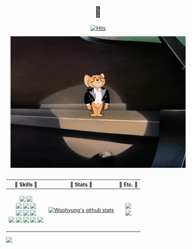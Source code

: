 <div align="center"> 

 

 


# 💎
  
[![Hits](https://hits.seeyoufarm.com/api/count/incr/badge.svg?url=https%3A%2F%2Fgithub.com%2Fc-min-ji&count_bg=%23589ADD&title_bg=%235C6D81&icon=github.svg&icon_color=%23FFFFFF&title=hits&edge_flat=false)](https://hits.seeyoufarm.com)
  
![hello](./wh.gif) 
<br>
 
  ## 

| 💙 Skills 💙 | 💙 Stats 💙 | 💙 Etc. 💙 |
|:--: | :--: | :--: | 
|<br> <img src="https://img.shields.io/badge/HTML5-E34F26?style=flat&logo=HTML5&logoColor=white"/> <img src="https://img.shields.io/badge/CSS-1572B6?style=flat&logo=CSS3&logoColor=white"/><br><img src="https://img.shields.io/badge/JavaScript-F7DF1E?style=flat&logo=JavaScript&logoColor=white"/>  <img src="https://img.shields.io/badge/Github-181717?style=flat&logo=Github&logoColor=white"/> <img src="https://img.shields.io/badge/Git-F05032?style=flat&logo=Git&logoColor=white"/> <br><img src="https://img.shields.io/badge/Jquery-0769AD?style=flat&logo=Jquery&logoColor=white"/> <img src="https://img.shields.io/badge/Three.js-000000?style=flat&logo=Three.js&logoColor=white"/> <img src="https://img.shields.io/badge/Blender-F5792A?style=flat&logo=Blender&logoColor=white"/> <br> <img src="https://img.shields.io/badge/Figma-F24E1E?style=flat&logo=Figma&logoColor=white"/> <img src="https://img.shields.io/badge/Ps-31A8FF?style=flat&logo=Adobe Photoshop&logoColor=white"/>  <img src="https://img.shields.io/badge/Ai-FF9A00?style=flat&logo=Adobe Illustrator&logoColor=white"/> <img src="https://img.shields.io/badge/XD-FF61F6?style=flat&logo=AdobeXD&logoColor=white"/> <img src="https://img.shields.io/badge/Pr-9999FF?style=flat&logo=Adobe Premiere Pro&logoColor=white"/><br><br>|[![Woohyung's github stats](https://github-readme-stats.vercel.app/api?username=choiwh000)](https://github.com/anuraghazra/github-readme-stats)| <a href="mailto:choiwoohyung4@gmail.com"><img src="https://img.shields.io/badge/Gmail-EA4335?style=flat&logo=Gmail&logoColor=white"/></a><br><a href="https://discord.gg/rZyn7R6D"><img src="https://img.shields.io/badge/Discord-5865F2?style=flat&logo=Discord&logoColor=white"/></a>|

 


</div>


<img src="https://capsule-render.vercel.app/api?type=Waving&color=2273CF&height=300&section=footer&text=God%WH&fontSize=50&fontColor=ffffff&&fontAlignY=60&fontAlign=50" />


<!-- ### Hi there 👋

<!--
**choiwh000/choiwh000** is a ✨ _special_ ✨ repository because its `README.md` (this file) appears on your GitHub profile.

Here are some ideas to get you started:

- 🔭 I’m currently working on ...
- 🌱 I’m currently learning ...
- 👯 I’m looking to collaborate on ...
- 🤔 I’m looking for help with ...
- 💬 Ask me about ...
- 📫 How to reach me: ...
- 😄 Pronouns: ...
- ⚡ Fun fact: ...
-->
 
